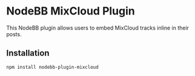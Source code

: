 # NodeBB MixCloud Plugin

This NodeBB plugin allows users to embed MixCloud tracks inline in their posts.

## Installation

    npm install nodebb-plugin-mixcloud
